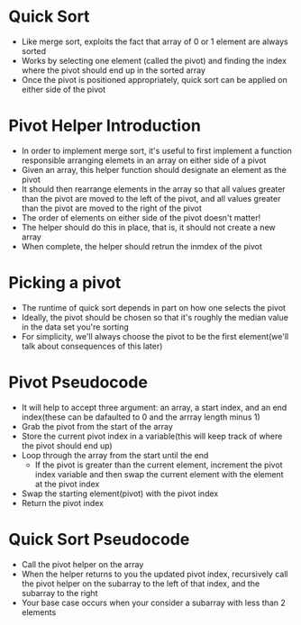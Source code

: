 # Quick Sort

- Like merge sort, exploits the fact that array of 0 or 1 element are always sorted
- Works by selecting one element (called the pivot) and finding the index where the pivot should end up in the sorted array
- Once the pivot is positioned appropriately, quick sort can be applied on either side of the pivot

# Pivot Helper Introduction

- In order to implement merge sort, it's useful to first implement a function responsible arranging elemets in an array on either side of a pivot
- Given an array, this helper function should designate an element as the pivot
- It should then rearrange elements in the array so that all values greater than the pivot are moved to the left of the pivot, and all values greater than the pivot are moved to the right of the pivot
- The order of elements on either side of the pivot doesn't matter!
- The helper should do this in place, that is, it should not create a new array
- When complete, the helper should retrun the inmdex of the pivot

# Picking a pivot

- The runtime of quick sort depends in part on how one selects the pivot
- Ideally, the pivot should be chosen so that it's roughly the median value in the data set you're sorting
- For simplicity, we'll always choose the pivot to be the first element(we'll talk about consequences of this later)

# Pivot Pseudocode

- It will help to accept three argument: an array, a start index, and an end index(these can be dafaulted to 0 and the arrray length minus 1)
- Grab the pivot from the start of the array
- Store the current pivot index in a variable(this will keep track of where the pivot should end up)
- Loop through the array from the start until the end
  - If the pivot is greater than the current element, increment the pivot index variable and then swap the current element with the element at the pivot index
- Swap the starting element(pivot) with the pivot index
- Return the pivot index

# Quick Sort Pseudocode

- Call the pivot helper on the array
- When the helper returns to you the updated pivot index, recursively call the pivot helper on the subarray to the left of that index, and the subarray to the right
- Your base case occurs when your consider a subarray with less than 2 elements
